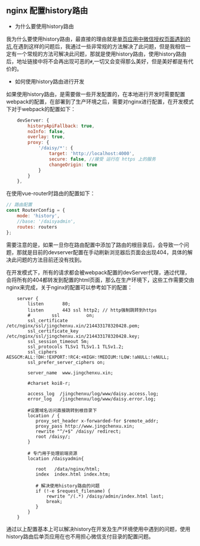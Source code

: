 ## nginx 配置history路由

- 为什么要使用history路由

我为什么要使用history路由，最直接的理由就是[单页应用中微信授权页面遇到的坑](/spa中微信支付授权目录设置.md),在遇到这样的问题后，我通过一些非常规的方法解决了此问题，但是我相信一定有一个常规的方法可解决此问题，那就是使用history路由，使用history路由后，地址链接中将不会再出现可恶的````#````,一切又会变得那么美好，但是美好都是有代价的。

- 如何使用history路由进行开发

如果使用history路由，是需要做一些开发配置的，在本地进行开发时需要配置webpack的配置，在部署到了生产环境之后，需要对nginx进行配置，在开发模式下对于webpack的配置如下：

````js
    devServer: {
        historyApiFallback: true,
        noInfo: false,
        overlay: true,
        proxy: {
            '/daisy/*': {
                target: 'http://localhost:4000',
                secure: false, //接受 运行在 https 上的服务
                changeOrigin: true
            }
        }
    },
````

在使用vue-router时路由的配置如下：

````js
// 路由配置
const RouterConfig = {
    mode: 'history',
    //base: '/daisyadmin',
    routes: routers
};
````

需要注意的是，如果一旦你在路由配置中添加了路由的根目录后，会导致一个问题，那就是目前的devserver配置在手动刷新浏览器后页面会出现404，具体的解决此问题的方法目前还没有找到。

在开发模式下，所有的请求都会被webpack配置的devServer代理，通过代理，会将所有的404都转发到配置的html页面，那么在生产环境下，这些工作需要交由nginx来完成，关于nginx的配置可以参考如下的配置：

````
    server {
        listen       80;
        listen       443 ssl http2; // http强制跳转到https
        #        ssl          on;
        ssl_certificate   /etc/nginx/ssl/jingchenxu.xin/214433178320428.pem;
        ssl_certificate_key  /etc/nginx/ssl/jingchenxu.xin/214433178320428.key;
        ssl_session_timeout 5m;
        ssl_protocols TLSv1 TLSv1.1 TLSv1.2;
        ssl_ciphers AESGCM:ALL:!DH:!EXPORT:!RC4:+HIGH:!MEDIUM:!LOW:!aNULL:!eNULL;
        ssl_prefer_server_ciphers on;

        server_name  www.jingchenxu.xin;

        #charset koi8-r;

        access_log  /jingchenxu/log/www/daisy.access.log;
        error_log   /jingchenxu/log/www/daisy.error.log;

        #设置域名访问直接跳转到根目录下
        location / {
           proxy_set_header x-forwarded-for $remote_addr;
           proxy_pass http://www.jingchenxu.xin;
           rewrite "^/+$" /daisy/ redirect;
           root /daisy/;
        }

        # 专门用于处理前端资源
        location /daisyadmin{

           root   /data/nginx/html;
           index  index.html index.htm;

           # 解决使用history路由的问题
           if (!-e $request_filename) {
               rewrite ^/(.*) /daisy/admin/index.html last;
               break;
           }
        }
    }

````

通过以上配置基本上可以解决history在开发及生产环境使用中遇到的问题，使用history路由后单页应用在也不用担心微信支付目录的配置问题。